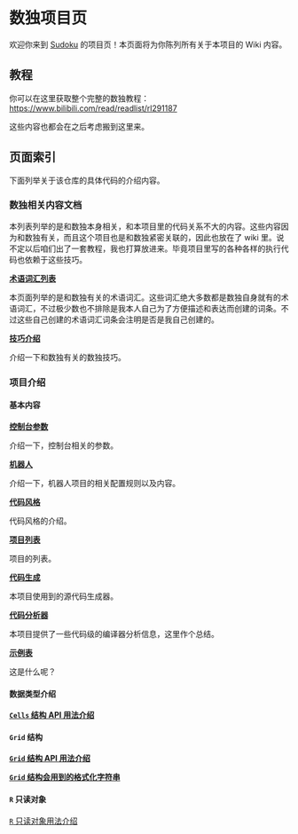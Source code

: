 # 数独项目页

欢迎你来到 [Sudoku](https://github.com/SunnieShine/Sudoku) 的项目页！本页面将为你陈列所有关于本项目的 Wiki 内容。

## 教程

你可以在这里获取整个完整的数独教程：https://www.bilibili.com/read/readlist/rl291187

这些内容也都会在之后考虑搬到这里来。

## 页面索引

下面列举关于该仓库的具体代码的介绍内容。

### 数独相关内容文档

本列表列举的是和数独本身相关，和本项目里的代码关系不大的内容。这些内容因为和数独有关，而且这个项目也是和数独紧密关联的，因此也放在了 wiki 里。说不定以后咱们出了一套教程，我也打算放进来。毕竟项目里写的各种各样的执行代码也依赖于这些技巧。

[**术语词汇列表**](terms)

本页面列举的是和数独有关的术语词汇。这些词汇绝大多数都是数独自身就有的术语词汇，不过极少数也不排除是我本人自己为了方便描述和表达而创建的词条。不过这些自己创建的术语词汇词条会注明是否是我自己创建的。

[**技巧介绍**](techniques)

介绍一下和数独有关的数独技巧。

### 项目介绍

#### 基本内容

[**控制台参数**](command-line)

介绍一下，控制台相关的参数。

[**机器人**](qqbot-environment)

介绍一下，机器人项目的相关配置规则以及内容。

[**代码风格**](code-style)

代码风格的介绍。

[**项目列表**](projects)

项目的列表。

[**代码生成**](code-gen)

本项目使用到的源代码生成器。

[**代码分析器**](code-analysis)

本项目提供了一些代码级的编译器分析信息，这里作个总结。

[**示例表**](usages)

这是什么呢？

#### 数据类型介绍

[**`Cells` 结构 API 用法介绍**](data-structures/cells)

#### `Grid` 结构

[**`Grid` 结构 API 用法介绍**](data-structures/grid)

[**`Grid` 结构会用到的格式化字符串**](data-structures/grid-text-format)

#### `R` 只读对象

[`R` 只读对象用法介绍](data-structures/r-object)

